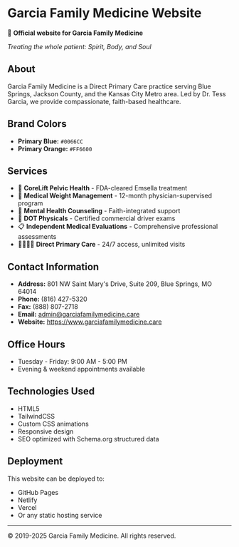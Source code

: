 # Garcia Family Medicine Website

🏥 **Official website for Garcia Family Medicine**

*Treating the whole patient: Spirit, Body, and Soul*

## About

Garcia Family Medicine is a Direct Primary Care practice serving Blue Springs, Jackson County, and the Kansas City Metro area. Led by Dr. Tess Garcia, we provide compassionate, faith-based healthcare.

## Brand Colors

- **Primary Blue:** `#0066CC`
- **Primary Orange:** `#FF6600`

## Services

- 🌟 **CoreLift Pelvic Health** - FDA-cleared Emsella treatment
- 💪 **Medical Weight Management** - 12-month physician-supervised program
- 🧠 **Mental Health Counseling** - Faith-integrated support
- 🚚 **DOT Physicals** - Certified commercial driver exams
- 📋 **Independent Medical Evaluations** - Comprehensive professional assessments
- 👨‍👩‍👧‍👦 **Direct Primary Care** - 24/7 access, unlimited visits

## Contact Information

- **Address:** 801 NW Saint Mary's Drive, Suite 209, Blue Springs, MO 64014
- **Phone:** (816) 427-5320
- **Fax:** (888) 807-2718
- **Email:** admin@garciafamilymedicine.care
- **Website:** https://www.garciafamilymedicine.care

## Office Hours

- Tuesday - Friday: 9:00 AM - 5:00 PM
- Evening & weekend appointments available

## Technologies Used

- HTML5
- TailwindCSS
- Custom CSS animations
- Responsive design
- SEO optimized with Schema.org structured data

## Deployment

This website can be deployed to:
- GitHub Pages
- Netlify
- Vercel
- Or any static hosting service

---

© 2019-2025 Garcia Family Medicine. All rights reserved.

